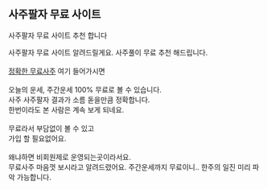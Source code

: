 ## 사주팔자 무료 사이트

사주팔자 무료 사이트 추천 합니다
<div><span>사주팔자 무료 사이트 알려드릴게요. 사주풀이 무료 추천 해드립니다.</span></div><div><span><br></span></div><div><span><a href="https://unse1.com/">정확한 무료사주</a></span><span> 여기 들어가시면</span></div><div><span><br></span></div><div><span>오늘의 운세, 주간운세 100% 무료로 볼 수 있습니다.</span></div><div><span>사주 사주팔자 결과가 소름 돋을만큼 정확합니다.</span></div><div><span>한번이라도 본 사람은 계속 보게 되네요.</span></div><div><span><br></span></div><div><span>무료라서 부담없이 볼 수 있고</span></div><div><span>가입 할 필요없어요.</span></div><div><span><br></span></div><div><span>왜냐하면 비회원제로 운영되는곳이라서요.</span></div><div><span>무료사주 마음껏 보시라고 알려드렸어요. 주간운세까지 무료이니.. 한주의 일진 미리 파악 가능합니다.</span></div>
